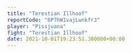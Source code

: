 ```yaml
---
title: "Terestian Illhoof"
reportCode: "6P7hW1vajLwnkfrJ"
player: "Pissjuana"
fight: "Terestian Illhoof"
date: 2021-10-01T19:23:51.380000+00:00
---
```

